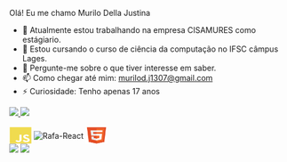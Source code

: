 Olá! Eu me chamo Murilo Della Justina

- 🔭 Atualmente estou trabalhando na empresa CISAMURES como estágiario.  
- 🌱 Estou cursando o curso de ciência da computação no IFSC câmpus Lages.
- 💬 Pergunte-me sobre o que tiver interesse em saber.
- 📫 Como chegar até mim: murilod.j1307@gmail.com
- ⚡ Curiosidade: Tenho apenas 17 anos 
<div>
    <a href="https://github.com/Murilodellajustina">
        <img height="180cm" src="https://github-readme-stats.vercel.app/api?username=Murilodellajustina&show_icons-true&theme-dark&include_all_commits=true&coun0t_private-true"/>
        <img height="180cm" src="https://github-readme-stats.vercel.app/api/top-langs/?username=Murilodellajustina&layout-compact&langs_count=168&theme-dark"/>
    </a>
  
</div>
<div style="display: inline_block"><br>
  <img align="center" alt="Rafa-Js" height="30" width="40" src="https://raw.githubusercontent.com/devicons/devicon/master/icons/javascript/javascript-plain.svg">
  <img align="center" alt="Rafa-React" height="30" width="40" src="https://cdn.jsdelivr.net/gh/devicons/devicon@latest/icons/canva/canva-original.svg">
  <img align="center" alt="Rafa-HTML" height="30" width="40" src="https://raw.githubusercontent.com/devicons/devicon/master/icons/html5/html5-original.svg">
<div/>
<div>
  <a href = "mailto:murilod,j1307@gmail.com"><img src="https://img.shields.io/badge/-Gmail-%23333?style=for-the-badge&logo=gmail&logoColor=white" target="_blank"></a>
   <a href="https://instagram.com/murilodellajustina" target="_blank"><img src="https://img.shields.io/badge/-Instagram-%23E4405F?style=for-the-badge&logo=instagram&logoColor=white" target="_blank"></a>
</div>
<picture>
  <source media="(prefers-color-scheme: dark)" srcset="https://raw.githubusercontent.com/Murilodellajustina/Murilodellajustina/output/github-contribution-grid-snake-dark.svg">
  <source media="(prefers-color-scheme: light)" srcset="https://raw.githubusercontent.com/Murilodellajustina/Murilodellajustina/output/github-contribution-grid-snake.svg">

</picture>
